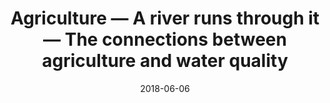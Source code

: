 ---
title: "Agriculture — A river runs through it — The connections between agriculture and water quality"
collection: publications
category: contributes
permalink: /publication/2018-ag-river-runs-through
excerpt: ''
date: 2018-06-06
venue: 'Geological Survey Circular Reports'
paperdoi: 'https://doi.org/10.3133/cir1433'
paperurl: 'https://pubs.usgs.gov/circ/1433/cir1433.pdf'
citation: 'Capel PD, McCarthy KA, Coupe RH, Grey KM, Amenumey SE, Baker NT, Johnson RL. 2018. Agriculture — A river runs through it — The connections between agriculture and water quality.. Geological Survey Circular Report No. 1433.'
---